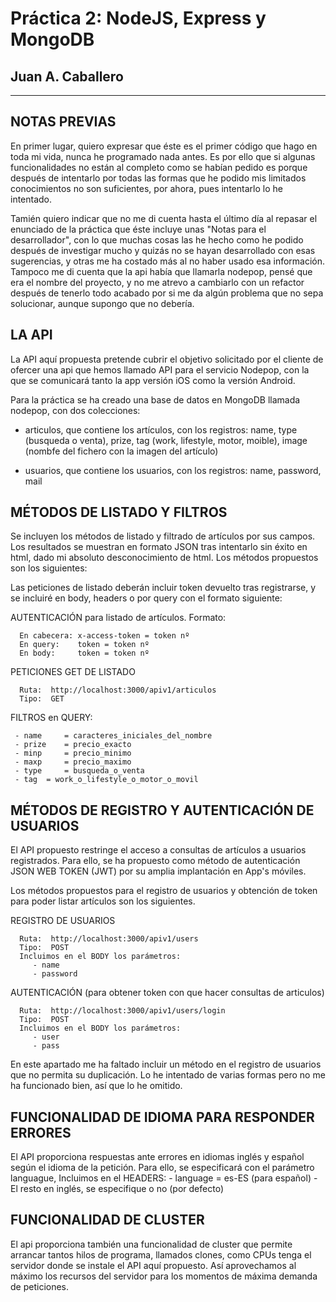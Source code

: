 # Práctica 2: NodeJS, Express y MongoDB
## Juan A. Caballero
-----------------------------------------------

NOTAS PREVIAS
-----------------------------------------------

En primer lugar, quiero expresar que éste es el primer código que hago en toda mi vida, nunca he programado nada antes. Es por ello que si algunas funcionalidades no están al completo como se habían pedido es porque después de intentarlo por todas las formas que he podido mis limitados conocimientos no son suficientes, por ahora, pues intentarlo lo he intentado.

Tamién quiero indicar que no me di cuenta hasta el último día al repasar el enunciado de la práctica que éste incluye unas "Notas para el desarrollador", con lo que muchas cosas las he hecho como he podido después de investigar mucho y quizás no se hayan desarrollado con esas sugerencias, y otras me ha costado más al no haber usado esa información. Tampoco me di cuenta que la api había que llamarla nodepop, pensé que era el nombre del proyecto, y no me atrevo a cambiarlo con un refactor después de tenerlo todo acabado por si me da algún problema que no sepa solucionar, aunque supongo que no debería.

LA API
-----------------------------------------------

La API aquí propuesta pretende cubrir el objetivo solicitado por el cliente de ofercer una api que hemos llamado API para el servicio Nodepop, con la que se comunicará tanto la app versión iOS como la versión Android.

Para la práctica se ha creado una base de datos en MongoDB llamada nodepop, con dos colecciones: 

- articulos, que contiene los artículos, con los registros: name, type (busqueda o venta), prize, tag (work, lifestyle, motor, moible), image (nombfe del fichero con la imagen del artículo)

- usuarios, que contiene los usuarios, con los registros: name, password, mail


MÉTODOS DE LISTADO Y FILTROS
-----------------------------------------------

Se incluyen los métodos de listado y filtrado de artículos por sus campos. Los resultados se muestran en formato JSON tras intentarlo sin éxito en html, dado mi absoluto desconocimiento de html. Los métodos propuestos son los siguientes:

Las peticiones de listado deberán incluir token devuelto tras registrarse, y se incluiré en body, headers o por query con el formato siguiente:

AUTENTICACIÓN para listado de artículos. Formato:

      En cabecera: x-access-token = token nº
      En query:    token = token nº
      En body:     token = token nº
   
PETICIONES GET DE LISTADO 

      Ruta:  http://localhost:3000/apiv1/articulos
      Tipo:  GET
      
FILTROS en QUERY:

     - name 	= caracteres_iniciales_del_nombre
     - prize 	= precio_exacto
     - minp 	= precio_minimo
     - maxp 	= precio_maximo
     - type 	= busqueda_o_venta
     - tag	= work_o_lifestyle_o_motor_o_movil

MÉTODOS DE REGISTRO Y AUTENTICACIÓN DE USUARIOS
-----------------------------------------------

El API propuesto restringe el acceso a consultas de artículos a usuarios registrados. Para ello, se ha propuesto como método de autenticación JSON WEB TOKEN (JWT) por su amplia implantación en App's móviles. 

Los métodos propuestos para el registro de usuarios y obtención de token para poder listar artículos son los siguientes.

REGISTRO DE USUARIOS 

      Ruta:  http://localhost:3000/apiv1/users
      Tipo:  POST
      Incluimos en el BODY los parámetros:
         - name 
         - password

    
AUTENTICACIÓN (para obtener token con que hacer consultas de articulos)

      Ruta:  http://localhost:3000/apiv1/users/login
      Tipo:  POST
      Incluimos en el BODY los parámetros:
         - user
         - pass

En este apartado me ha faltado incluir un método en el registro de usuarios que no permita su duplicación. Lo he intentado de varias formas pero no me ha funcionado bien, así que lo he omitido. 


FUNCIONALIDAD DE IDIOMA PARA RESPONDER ERRORES
-----------------------------------------------

El API proporciona respuestas ante errores en idiomas inglés y español según el idioma de la petición. Para ello, se especificará con el parámetro languague, 
      Incluimos en el HEADERS:
         - language = es-ES (para español)
         - El resto en inglés, se especifique o no (por defecto)
 
 
FUNCIONALIDAD DE CLUSTER
-----------------------------------------------

El api proporciona también una funcionalidad de cluster que permite arrancar tantos hilos de programa, llamados clones, como CPUs tenga el servidor donde se instale el API aquí propuesto. Así aprovechamos al máximo los recursos del servidor para los momentos de máxima demanda de peticiones.


